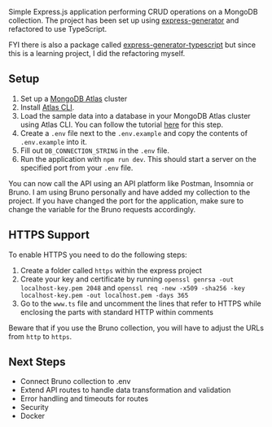 Simple Express.js application performing CRUD operations on a MongoDB collection.
The project has been set up using [express-generator](https://github.com/expressjs/generator) and refactored to use TypeScript.

FYI there is also a package called [express-generator-typescript](https://github.com/seanpmaxwell/express-generator-typescript) but since this is a learning project, I did the refactoring myself.

## Setup

 1. Set up a [MongoDB Atlas](https://www.mongodb.com/products/platform/atlas-database) cluster
 2. Install [Atlas CLI](https://www.mongodb.com/docs/atlas/cli/current/install-atlas-cli/). 
 3. Load the sample data into a database in your MongoDB Atlas cluster using Atlas CLI. You can follow the tutorial [here](https://www.mongodb.com/docs/atlas/sample-data/) for this step.
 4. Create a `.env` file next to the `.env.example` and copy the contents of `.env.example` into it.
 5. Fill out `DB_CONNECTION_STRING` in the `.env` file.
 6. Run the application with `npm run dev`. This should start a server on the specified port from your `.env` file.

You can now call the API using an API platform like Postman, Insomnia or Bruno. I am using Bruno personally and have added my collection to the project. If you have changed the port for the application, make sure to change the variable for the Bruno requests accordingly.

## HTTPS Support

To enable HTTPS you need to do the following steps:

1. Create a folder called `https` within the express project
2. Create your key and certificate by running `openssl genrsa -out localhost-key.pem 2048` and `openssl req -new -x509 -sha256 -key localhost-key.pem -out localhost.pem -days 365`
3. Go to the `www.ts` file and uncomment the lines that refer to HTTPS while enclosing the parts with standard HTTP within comments

Beware that if you use the Bruno collection, you will have to adjust the URLs from `http` to `https`.

## Next Steps

- Connect Bruno collection to .env
- Extend API routes to handle data transformation and validation
- Error handling and timeouts for routes
- Security
- Docker